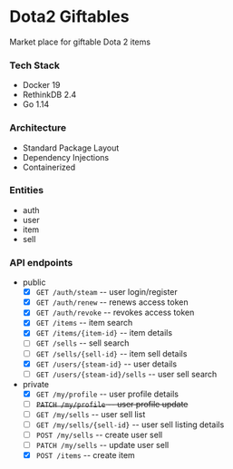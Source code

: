 # Dota2 Giftables

Market place for giftable Dota 2 items

### Tech Stack

- Docker 19
- RethinkDB 2.4
- Go 1.14

### Architecture

- Standard Package Layout
- Dependency Injections
- Containerized

### Entities

- auth
- user
- item
- sell

### API endpoints

- public
    - [x] `GET /auth/steam` -- user login/register
    - [x] `GET /auth/renew` -- renews access token
    - [x] `GET /auth/revoke` -- revokes access token
    - [x] `GET /items` -- item search
    - [x] `GET /items/{item-id}` -- item details
    - [ ] `GET /sells` -- sell search
    - [ ] `GET /sells/{sell-id}` -- item sell details
    - [x] `GET /users/{steam-id}` -- user details
    - [ ] `GET /users/{steam-id}/sells` -- user sell search

- private
    - [x] `GET /my/profile` -- user profile details
    - [ ] ~~`PATCH /my/profile` -- user profile update~~
    - [ ] `GET /my/sells` -- user sell list
    - [ ] `GET /my/sells/{sell-id}` -- user sell listing details
    - [ ] `POST /my/sells` -- create user sell
    - [ ] `PATCH /my/sells` -- update user sell
    - [x] `POST /items` -- create item
